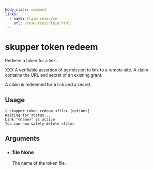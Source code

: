 ```yaml
---
body_class: command
links:
  - name: Claim resource
    url: /resources/claim.html
---
```


# skupper token redeem

<section>

Redeem a token for a link.

XXX A verifiable assertion of permission to link to a remote
site.  A claim contains the URL and secret of an existing
grant.

A claim is redeemed for a link and a secret.

</section>

<section>

## Usage

~~~ shell
$ skupper token redeem <file> [options]
Waiting for status...
Link "<name>" is active
You can now safely delete <file>
~~~

</section>

<section>

## Arguments

- <h3 id="file">file <span class="argument-info">None</span></h3>

  The name of the token file.

</section>
